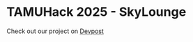 # TAMUHack 2025 - SkyLounge

Check out our project on [Devpost](https://devpost.com/software/american-airlines-in-flight-entertainment)
